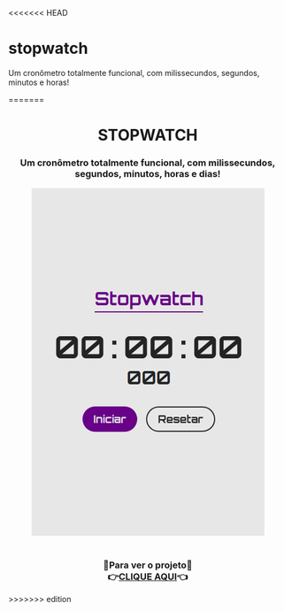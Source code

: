 <<<<<<< HEAD
# stopwatch
Um cronômetro totalmente funcional, com milissecundos, segundos, minutos e horas!


=======
<h1 align="center">STOPWATCH</h1>
<h3 align="center">Um cronômetro totalmente funcional, com milissecundos, segundos, minutos, horas e dias!</h3>
<div align="center"><img src="./assets/print.png"/></div>
<h1>
<h3 align="center">🔹Para ver o projeto🔹<br>👉<a href="https://eiibrunoferreira.github.io/stopwatch/">CLIQUE AQUI</a>👈</h3>
>>>>>>> edition
